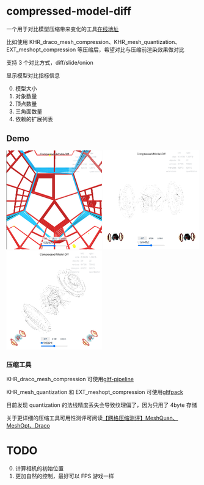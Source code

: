 # compressed-model-diff

一个用于对比模型压缩带来变化的工具[在线地址](https://deepkolos.github.io/compressed-model-diff/index.html)

比如使用 KHR_draco_mesh_compression、KHR_mesh_quantization、EXT_meshopt_compression 等压缩后，希望对比与压缩前渲染效果做对比

支持 3 个对比方式，diff/slide/onion

显示模型对比指标信息

0. 模型大小
1. 对象数量
2. 顶点数量
3. 三角面数量
4. 依赖的扩展列表

## Demo

<div>
  <img src="https://raw.githubusercontent.com/deepkolos/compressed-model-diff/master/screenshot/1.jpg" width="250" alt="" style="display:inline-block;"/>
  <img src="https://raw.githubusercontent.com/deepkolos/compressed-model-diff/master/screenshot/3.jpg" width="250" alt="" style="display:inline-block;"/>
  <img src="https://raw.githubusercontent.com/deepkolos/compressed-model-diff/master/screenshot/4.jpg" width="250" alt="" style="display:inline-block;"/>
</div>

### 压缩工具

KHR_draco_mesh_compression 可使用[gltf-pipeline](https://github.com/CesiumGS/gltf-pipeline)

KHR_mesh_quantization 和 EXT_meshopt_compression 可使用[gltfpack](https://github.com/zeux/meshoptimizer)

目前发现 quantization 的法线精度丢失会导致纹理偏了，因为只用了 4byte 存储

关于更详细的压缩工具可用性测评可阅读[【网格压缩测评】MeshQuan、MeshOpt、Draco ](https://juejin.cn/post/6931954784018628621)

# TODO

0. 计算相机的初始位置
1. 更加自然的控制，最好可以 FPS 游戏一样
